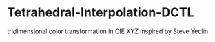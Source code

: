 # Tetrahedral-Interpolation-DCTL
tridimensional color transformation in CIE XYZ inspired by Steve Yedlin
